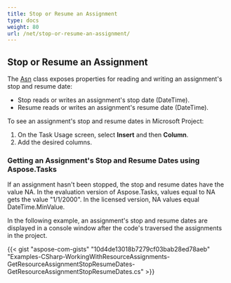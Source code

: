 ```yaml
---
title: Stop or Resume an Assignment
type: docs
weight: 80
url: /net/stop-or-resume-an-assignment/
---
```


## **Stop or Resume an Assignment**
The [Asn]() class exposes properties for reading and writing an assignment's stop and resume date:

- Stop reads or writes an assignment's stop date (DateTime).
- Resume reads or writes an assignment's resume date (DateTime).

To see an assignment's stop and resume dates in Microsoft Project:

1. On the Task Usage screen, select **Insert** and then **Column**.
1. Add the desired columns.
### **Getting an Assignment's Stop and Resume Dates using Aspose.Tasks**
If an assignment hasn't been stopped, the stop and resume dates have the value NA. In the evaluation version of Aspose.Tasks, values equal to NA gets the value "1/1/2000". In the licensed version, NA values equal DateTime.MinValue.

In the following example, an assignment's stop and resume dates are displayed in a console window after the code's traversed the assignments in the project.

{{< gist "aspose-com-gists" "10d4de13018b7279cf03bab28ed78aeb" "Examples-CSharp-WorkingWithResourceAssignments-GetResourceAssignmentStopResumeDates-GetResourceAssignmentStopResumeDates.cs" >}}
